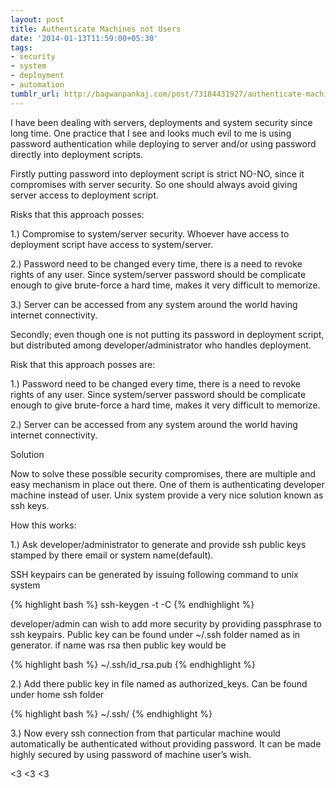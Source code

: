 ```yaml
---
layout: post
title: Authenticate Machines not Users
date: '2014-01-13T11:59:00+05:30'
tags:
- security
- system
- deployment
- automation
tumblr_url: http://bagwanpankaj.com/post/73184431927/authenticate-machines-not-users
---
```



I have been dealing with servers, deployments and system security since long time. One practice that I see and looks much evil to me is using password authentication while deploying to server and/or using password directly into deployment scripts.

Firstly putting password into deployment script is strict NO-NO, since it compromises with server security. So one should always avoid giving server access to deployment script.

Risks that this approach posses:

1.) Compromise to system/server security. Whoever have access to deployment script have access to system/server.

2.) Password need to be changed every time, there is a need to revoke rights of any user. Since system/server password should be complicate enough to give brute-force a hard time, makes it very difficult to memorize.

3.) Server can be accessed from any system around the world having internet connectivity.

Secondly; even though one is not putting its password in deployment script, but distributed among developer/administrator who handles deployment.

Risk that this approach posses are:

1.) Password need to be changed every time, there is a need to revoke rights of any user. Since system/server password should be complicate enough to give brute-force a hard time, makes it very difficult to memorize.

2.) Server can be accessed from any system around the world having internet connectivity.

Solution

Now to solve these possible security compromises, there are multiple and easy mechanism in place out there. One of them is authenticating developer machine instead of user. Unix system provide a very nice solution known as ssh keys.

How this works:

1.) Ask developer/administrator to generate and provide ssh public keys stamped by there email or system name(default).

SSH keypairs can be generated by issuing following command to unix system

{% highlight bash %}
ssh-keygen -t <key-type-default-is-rsa> -C <email-or-system-name>
{% endhighlight %}


developer/admin can wish to add more security by providing passphrase to ssh keypairs. Public key can be found under ~/.ssh folder named as in generator. if name was rsa then public key would be

{% highlight bash %}
~/.ssh/id_rsa.pub
{% endhighlight %}


2.) Add there public key in file named as authorized_keys. Can be found under home ssh folder

{% highlight bash %}
~/.ssh/
{% endhighlight %}

3.) Now every ssh connection from that particular machine would automatically be authenticated without providing password. It can be made highly secured by using password of machine user’s wish.

<3 <3 <3
